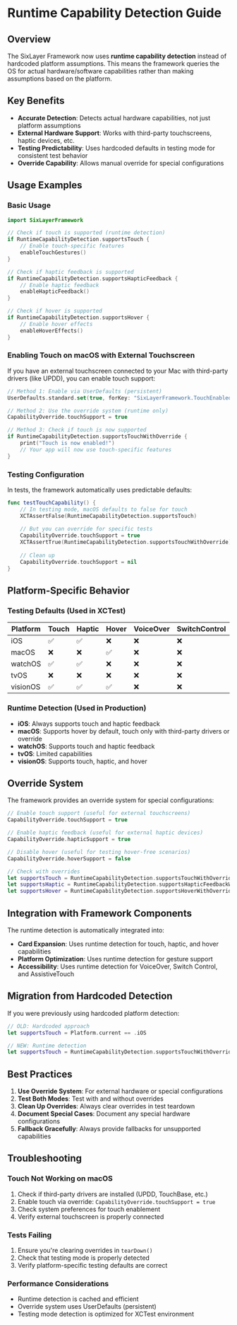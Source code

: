 # Runtime Capability Detection Guide

## Overview

The SixLayer Framework now uses **runtime capability detection** instead of hardcoded platform assumptions. This means the framework queries the OS for actual hardware/software capabilities rather than making assumptions based on the platform.

## Key Benefits

- **Accurate Detection**: Detects actual hardware capabilities, not just platform assumptions
- **External Hardware Support**: Works with third-party touchscreens, haptic devices, etc.
- **Testing Predictability**: Uses hardcoded defaults in testing mode for consistent test behavior
- **Override Capability**: Allows manual override for special configurations

## Usage Examples

### Basic Usage

```swift
import SixLayerFramework

// Check if touch is supported (runtime detection)
if RuntimeCapabilityDetection.supportsTouch {
    // Enable touch-specific features
    enableTouchGestures()
}

// Check if haptic feedback is supported
if RuntimeCapabilityDetection.supportsHapticFeedback {
    // Enable haptic feedback
    enableHapticFeedback()
}

// Check if hover is supported
if RuntimeCapabilityDetection.supportsHover {
    // Enable hover effects
    enableHoverEffects()
}
```

### Enabling Touch on macOS with External Touchscreen

If you have an external touchscreen connected to your Mac with third-party drivers (like UPDD), you can enable touch support:

```swift
// Method 1: Enable via UserDefaults (persistent)
UserDefaults.standard.set(true, forKey: "SixLayerFramework.TouchEnabled")

// Method 2: Use the override system (runtime only)
CapabilityOverride.touchSupport = true

// Method 3: Check if touch is now supported
if RuntimeCapabilityDetection.supportsTouchWithOverride {
    print("Touch is now enabled!")
    // Your app will now use touch-specific features
}
```

### Testing Configuration

In tests, the framework automatically uses predictable defaults:

```swift
func testTouchCapability() {
    // In testing mode, macOS defaults to false for touch
    XCTAssertFalse(RuntimeCapabilityDetection.supportsTouch)
    
    // But you can override for specific tests
    CapabilityOverride.touchSupport = true
    XCTAssertTrue(RuntimeCapabilityDetection.supportsTouchWithOverride)
    
    // Clean up
    CapabilityOverride.touchSupport = nil
}
```

## Platform-Specific Behavior

### Testing Defaults (Used in XCTest)

| Platform | Touch | Haptic | Hover | VoiceOver | SwitchControl | AssistiveTouch |
|----------|-------|--------|-------|-----------|---------------|----------------|
| iOS      | ✅    | ✅     | ❌    | ❌        | ❌            | ❌             |
| macOS    | ❌    | ❌     | ✅    | ❌        | ❌            | ❌             |
| watchOS  | ✅    | ✅     | ❌    | ❌        | ❌            | ❌             |
| tvOS     | ❌    | ❌     | ❌    | ❌        | ❌            | ❌             |
| visionOS | ✅    | ✅     | ✅    | ❌        | ❌            | ❌             |

### Runtime Detection (Used in Production)

- **iOS**: Always supports touch and haptic feedback
- **macOS**: Supports hover by default, touch only with third-party drivers or override
- **watchOS**: Supports touch and haptic feedback
- **tvOS**: Limited capabilities
- **visionOS**: Supports touch, haptic, and hover

## Override System

The framework provides an override system for special configurations:

```swift
// Enable touch support (useful for external touchscreens)
CapabilityOverride.touchSupport = true

// Enable haptic feedback (useful for external haptic devices)
CapabilityOverride.hapticSupport = true

// Disable hover (useful for testing hover-free scenarios)
CapabilityOverride.hoverSupport = false

// Check with overrides
let supportsTouch = RuntimeCapabilityDetection.supportsTouchWithOverride
let supportsHaptic = RuntimeCapabilityDetection.supportsHapticFeedbackWithOverride
let supportsHover = RuntimeCapabilityDetection.supportsHoverWithOverride
```

## Integration with Framework Components

The runtime detection is automatically integrated into:

- **Card Expansion**: Uses runtime detection for touch, haptic, and hover capabilities
- **Platform Optimization**: Uses runtime detection for gesture support
- **Accessibility**: Uses runtime detection for VoiceOver, Switch Control, and AssistiveTouch

## Migration from Hardcoded Detection

If you were previously using hardcoded platform detection:

```swift
// OLD: Hardcoded approach
let supportsTouch = Platform.current == .iOS

// NEW: Runtime detection
let supportsTouch = RuntimeCapabilityDetection.supportsTouchWithOverride
```

## Best Practices

1. **Use Override System**: For external hardware or special configurations
2. **Test Both Modes**: Test with and without overrides
3. **Clean Up Overrides**: Always clear overrides in test teardown
4. **Document Special Cases**: Document any special hardware configurations
5. **Fallback Gracefully**: Always provide fallbacks for unsupported capabilities

## Troubleshooting

### Touch Not Working on macOS

1. Check if third-party drivers are installed (UPDD, TouchBase, etc.)
2. Enable touch via override: `CapabilityOverride.touchSupport = true`
3. Check system preferences for touch enablement
4. Verify external touchscreen is properly connected

### Tests Failing

1. Ensure you're clearing overrides in `tearDown()`
2. Check that testing mode is properly detected
3. Verify platform-specific testing defaults are correct

### Performance Considerations

- Runtime detection is cached and efficient
- Override system uses UserDefaults (persistent)
- Testing mode detection is optimized for XCTest environment
